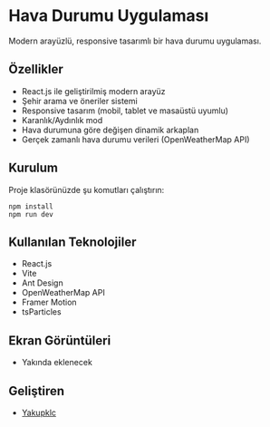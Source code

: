 # Hava Durumu Uygulaması

Modern arayüzlü, responsive tasarımlı bir hava durumu uygulaması.

## Özellikler

- React.js ile geliştirilmiş modern arayüz
- Şehir arama ve öneriler sistemi
- Responsive tasarım (mobil, tablet ve masaüstü uyumlu)
- Karanlık/Aydınlık mod
- Hava durumuna göre değişen dinamik arkaplan
- Gerçek zamanlı hava durumu verileri (OpenWeatherMap API)

## Kurulum

Proje klasörünüzde şu komutları çalıştırın:

```
npm install
npm run dev
```

## Kullanılan Teknolojiler

- React.js
- Vite
- Ant Design
- OpenWeatherMap API
- Framer Motion
- tsParticles

## Ekran Görüntüleri

- Yakında eklenecek

## Geliştiren

- [Yakupklc](https://github.com/Yakupklc)
